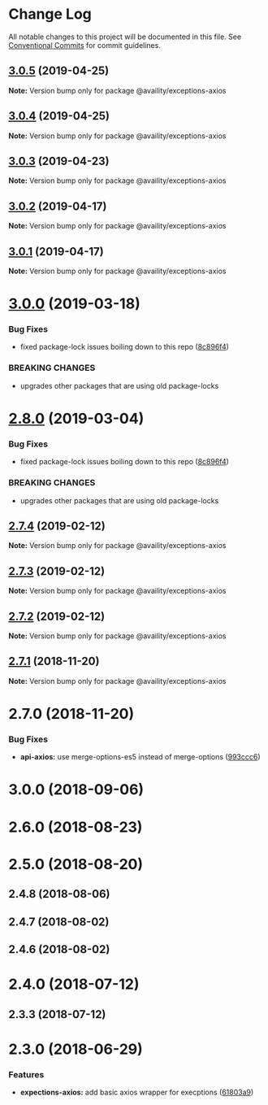 # Change Log

All notable changes to this project will be documented in this file.
See [Conventional Commits](https://conventionalcommits.org) for commit guidelines.

## [3.0.5](https://github.com/Availity/sdk-js/compare/@availity/exceptions-axios@3.0.4...@availity/exceptions-axios@3.0.5) (2019-04-25)

**Note:** Version bump only for package @availity/exceptions-axios





## [3.0.4](https://github.com/Availity/sdk-js/compare/@availity/exceptions-axios@3.0.3...@availity/exceptions-axios@3.0.4) (2019-04-25)

**Note:** Version bump only for package @availity/exceptions-axios





## [3.0.3](https://github.com/Availity/sdk-js/compare/@availity/exceptions-axios@3.0.2...@availity/exceptions-axios@3.0.3) (2019-04-23)

**Note:** Version bump only for package @availity/exceptions-axios





## [3.0.2](https://github.com/Availity/sdk-js/compare/@availity/exceptions-axios@3.0.1...@availity/exceptions-axios@3.0.2) (2019-04-17)

**Note:** Version bump only for package @availity/exceptions-axios





## [3.0.1](https://github.com/Availity/sdk-js/compare/@availity/exceptions-axios@3.0.0...@availity/exceptions-axios@3.0.1) (2019-04-17)

**Note:** Version bump only for package @availity/exceptions-axios





# [3.0.0](https://github.com/Availity/sdk-js/compare/@availity/exceptions-axios@2.7.4...@availity/exceptions-axios@3.0.0) (2019-03-18)


### Bug Fixes

* fixed package-lock issues boiling down to this repo ([8c896f4](https://github.com/Availity/sdk-js/commit/8c896f4))


### BREAKING CHANGES

* upgrades other packages that are using old package-locks





# [2.8.0](https://github.com/Availity/sdk-js/compare/@availity/exceptions-axios@2.7.4...@availity/exceptions-axios@2.8.0) (2019-03-04)


### Bug Fixes

* fixed package-lock issues boiling down to this repo ([8c896f4](https://github.com/Availity/sdk-js/commit/8c896f4))


### BREAKING CHANGES

* upgrades other packages that are using old package-locks





## [2.7.4](https://github.com/Availity/sdk-js/compare/@availity/exceptions-axios@2.7.3...@availity/exceptions-axios@2.7.4) (2019-02-12)

**Note:** Version bump only for package @availity/exceptions-axios





## [2.7.3](https://github.com/Availity/sdk-js/compare/@availity/exceptions-axios@2.7.2...@availity/exceptions-axios@2.7.3) (2019-02-12)

**Note:** Version bump only for package @availity/exceptions-axios





## [2.7.2](https://github.com/Availity/sdk-js/compare/@availity/exceptions-axios@2.7.1...@availity/exceptions-axios@2.7.2) (2019-02-12)

**Note:** Version bump only for package @availity/exceptions-axios





<a name="2.7.1"></a>
## [2.7.1](https://github.com/Availity/sdk-js/compare/@availity/exceptions-axios@2.7.0...@availity/exceptions-axios@2.7.1) (2018-11-20)




**Note:** Version bump only for package @availity/exceptions-axios

<a name="2.7.0"></a>
# 2.7.0 (2018-11-20)


### Bug Fixes

* **api-axios:** use merge-options-es5 instead of merge-options ([993ccc6](https://github.com/Availity/sdk-js/commit/993ccc6))



<a name="3.0.0"></a>
# 3.0.0 (2018-09-06)



<a name="2.6.0"></a>
# 2.6.0 (2018-08-23)



<a name="2.5.0"></a>
# 2.5.0 (2018-08-20)



<a name="2.4.8"></a>
## 2.4.8 (2018-08-06)



<a name="2.4.7"></a>
## 2.4.7 (2018-08-02)



<a name="2.4.6"></a>
## 2.4.6 (2018-08-02)



<a name="2.4.0"></a>
# 2.4.0 (2018-07-12)



<a name="2.3.3"></a>
## 2.3.3 (2018-07-12)



<a name="2.3.0"></a>
# 2.3.0 (2018-06-29)


### Features

* **expections-axios:** add basic axios wrapper for execptions ([61803a9](https://github.com/Availity/sdk-js/commit/61803a9))
